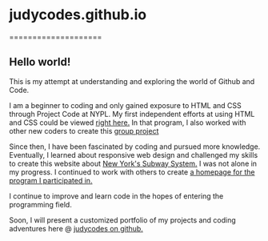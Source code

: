 # judycodes.github.io

====================

## Hello world!

This is my attempt at understanding and exploring the world of Github and Code. 

I am a beginner to coding and only gained exposure to HTML and CSS through Project Code at NYPL. 
My first independent efforts at using HTML and CSS could be viewed <a href="https://reallytru.github.io/">right here.</a>
In that program, I also worked with other new coders to create this <a href="https://reallytru.github.io/groupproject/">group project</a>

Since then, I have been fascinated by coding and pursued more knowledge. 
Eventually, I learned about responsive web design and challenged my skills to create this website about <a href="https://reallytru.github.io/thecentralline/">New York's Subway System.</a>
I was not alone in my progress. I continued to work with others to create <a href="https://reallytru.github.io/projectcodeii/">a homepage for the program I participated in.</a>

I continue to improve and learn code in the hopes of entering the programming field.

Soon, I will present a customized portfolio of my projects and coding adventures here @ <a href="http://judycodes.github.io/">judycodes on github.</a>
